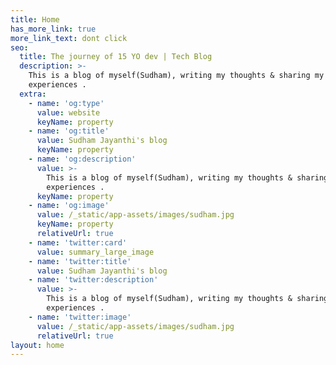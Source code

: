 ```yaml
---
title: Home
has_more_link: true
more_link_text: dont click
seo:
  title: The journey of 15 YO dev | Tech Blog
  description: >-
    This is a blog of myself(Sudham), writing my thoughts & sharing my
    experiences .
  extra:
    - name: 'og:type'
      value: website
      keyName: property
    - name: 'og:title'
      value: Sudham Jayanthi's blog
      keyName: property
    - name: 'og:description'
      value: >-
        This is a blog of myself(Sudham), writing my thoughts & sharing my
        experiences .
      keyName: property
    - name: 'og:image'
      value: /_static/app-assets/images/sudham.jpg
      keyName: property
      relativeUrl: true
    - name: 'twitter:card'
      value: summary_large_image
    - name: 'twitter:title'
      value: Sudham Jayanthi's blog
    - name: 'twitter:description'
      value: >-
        This is a blog of myself(Sudham), writing my thoughts & sharing my
        experiences .
    - name: 'twitter:image'
      value: /_static/app-assets/images/sudham.jpg
      relativeUrl: true
layout: home
---
```

